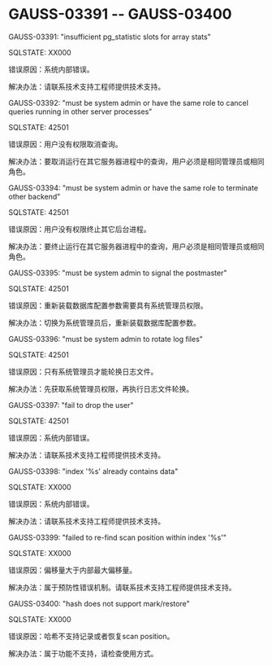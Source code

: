 # GAUSS-03391 -- GAUSS-03400<a name="ZH-CN_TOPIC_0302073592"></a>

GAUSS-03391: "insufficient pg\_statistic slots for array stats"

SQLSTATE: XX000

错误原因：系统内部错误。

解决办法：请联系技术支持工程师提供技术支持。

GAUSS-03392: "must be system admin or have the same role to cancel queries running in other server processes"

SQLSTATE: 42501

错误原因：用户没有权限取消查询。

解决办法：要取消运行在其它服务器进程中的查询，用户必须是相同管理员或相同角色。

GAUSS-03394: "must be system admin or have the same role to terminate other backend"

SQLSTATE: 42501

错误原因：用户没有权限终止其它后台进程。

解决办法：要终止运行在其它服务器进程中的查询，用户必须是相同管理员或相同角色。

GAUSS-03395: "must be system admin to signal the postmaster"

SQLSTATE: 42501

错误原因：重新装载数据库配置参数需要具有系统管理员权限。

解决办法：切换为系统管理员后，重新装载数据库配置参数。

GAUSS-03396: "must be system admin to rotate log files"

SQLSTATE: 42501

错误原因：只有系统管理员才能轮换日志文件。

解决办法：先获取系统管理员权限，再执行日志文件轮换。

GAUSS-03397: "fail to drop the user"

SQLSTATE: 42501

错误原因：系统内部错误。

解决办法：请联系技术支持工程师提供技术支持。

GAUSS-03398: "index '%s' already contains data"

SQLSTATE: XX000

错误原因：系统内部错误。

解决办法：请联系技术支持工程师提供技术支持。

GAUSS-03399: "failed to re-find scan position within index '%s'"

SQLSTATE: XX000

错误原因：偏移量大于内部最大偏移量。

解决办法：属于预防性错误机制。请联系技术支持工程师提供技术支持。

GAUSS-03400: "hash does not support mark/restore"

SQLSTATE: XX000

错误原因：哈希不支持记录或者恢复scan position。

解决办法：属于功能不支持，请检查使用方式。

